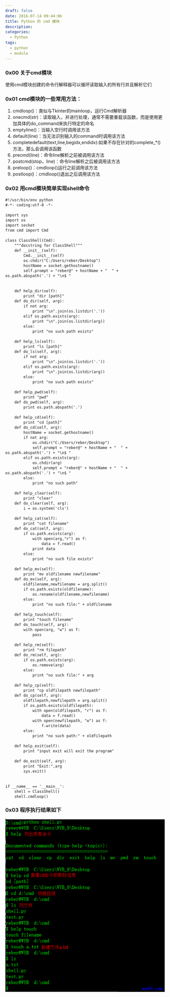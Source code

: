 ```yaml
---
draft: false
date: 2016-07-14 09:44:06
title: Python 的 cmd 模块
description: 
categories:
  - Python
tags:
  - python
  - module
---
```


### 0x00 关于cmd模块
使用cmd模块创建的命令行解释器可以循环读取输入的所有行并且解析它们

### 0x01 cmd模块的一些常用方法：
1. cmdloop()：类似与Tkinter的mainloop，运行Cmd解析器
2. onecmd(str)：读取输入，并进行处理，通常不需要重载该函数，而是使用更加具体的do_command来执行特定的命名
3. emptyline()：当输入空行时调用该方法
4. default(line)：当无法识别输入的command时调用该方法
5. completedefault(text,line,begidx,endidx):如果不存在针对的complete_*()方法，那么会调用该函数
6. precmd(line)：命令line解析之前被调用该方法
7. postcmd(stop，line)：命令line解析之后被调用该方法
8. preloop()：cmdloop()运行之前调用该方法
9. postloop()：cmdloop()退出之后调用该方法

### 0x02 用cmd模块简单实现shell命令
```
#!/usr/bin/env python
#-*- coding:utf-8 -*-

import sys
import os
import socket
from cmd import Cmd

class ClassShell(Cmd):
    """docstring for ClassShell"""
    def __init__(self):
        Cmd.__init__(self)
        os.chdir("C:/Users/reber/Desktop")
        hostName = socket.gethostname()
        self.prompt = "reber@" + hostName + "  " + os.path.abspath('.') + "\n$ "
        

    def help_dir(self):
        print "dir [path]"
    def do_dir(self, arg):
        if not arg:
            print "\n".join(os.listdir('.'))
        elif os.path.exists(arg):
            print "\n".join(os.listdir(arg))
        else:
            print "no such path exists"

    def help_ls(self):
        print "ls [path]"
    def do_ls(self, arg):
        if not arg:
            print "\n".join(os.listdir('.'))
        elif os.path.exists(arg):
            print "\n".join(os.listdir(arg))
        else:
            print "no such path exists"

    def help_pwd(self):
        print "pwd"
    def do_pwd(self, arg):
        print os.path.abspath('.')

    def help_cd(self):
        print "cd [path]"
    def do_cd(self, arg):
        hostName = socket.gethostname()
        if not arg:
            os.chdir("C:/Users/reber/Desktop")
            self.prompt = "reber@" + hostName + "  " + os.path.abspath('.') + "\n$ "
        elif os.path.exists(arg):
            os.chdir(arg)
            self.prompt = "reber@" + hostName + "  " + os.path.abspath('.') + "\n$ "
        else:
            print "no such path"

    def help_clear(self):
        print "clear"
    def do_clear(self, arg):
        i = os.system('cls')

    def help_cat(self):
        print "cat filename"
    def do_cat(self, arg):
        if os.path.exists(arg):
            with open(arg,"r") as f:
                data = f.read()
            print data
        else:
            print "no such file exists"

    def help_mv(self):
        print "mv oldfilename newfilename"
    def do_mv(self, arg):
        oldfilename,newfilename = arg.split()
        if os.path.exists(oldfilename):
            os.rename(oldfilename,newfilename)
        else:
            print "no such file:" + oldfilename

    def help_touch(self):
        print "touch filename"
    def do_touch(self, arg):
        with open(arg, "w") as f:
            pass

    def help_rm(self):
        print "rm filepath"
    def do_rm(self, arg):
        if os.path.exists(arg):
            os.remove(arg)
        else:
            print "no such file:" + arg
        
    def help_cp(self):
        print "cp oldfilepath newfilepath"
    def do_cp(self, arg):
        oldfilepath,newfilepath = arg.split()
        if os.path.exists(oldfilepath):
            with open(oldfilepath, "r") as f:
                data = f.read()
            with open(newfilepath, "w") as f:
                f.write(data)
        else:
            print "no such path:" + oldfilepath

    def help_exit(self):
        print "input exit will exit the program"

    def do_exit(self, arg):
        print "Exit:",arg
        sys.exit()


if __name__ == '__main__':
    shell = ClassShell()
    shell.cmdloop()
```

### 0x03 程序执行结果如下
![60](/img/post/cmd_results_sample.png)
